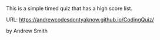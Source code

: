This is a simple timed quiz that has a high score list.

URL: https://andrewcodesdontyaknow.github.io/CodingQuiz/

by Andrew Smith
